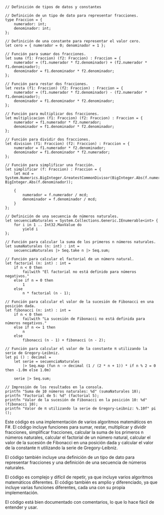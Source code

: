 ```f#
// Definición de tipos de datos y constantes

// Definición de un tipo de dato para representar fracciones.
type Fraccion = {
    numerador: int;
    denominador: int;
};

// Definición de una constante para representar el valor cero.
let cero = { numerador = 0; denominador = 1 };

// Función para sumar dos fracciones.
let suma (f1: Fraccion) (f2: Fraccion) : Fraccion = {
    numerador = (f1.numerador * f2.denominador) + (f2.numerador * f1.denominador);
    denominador = f1.denominador * f2.denominador;
};

// Función para restar dos fracciones.
let resta (f1: Fraccion) (f2: Fraccion) : Fraccion = {
    numerador = (f1.numerador * f2.denominador) - (f2.numerador * f1.denominador);
    denominador = f1.denominador * f2.denominador;
};

// Función para multiplicar dos fracciones.
let multiplicacion (f1: Fraccion) (f2: Fraccion) : Fraccion = {
    numerador = f1.numerador * f2.numerador;
    denominador = f1.denominador * f2.denominador;
};

// Función para dividir dos fracciones.
let division (f1: Fraccion) (f2: Fraccion) : Fraccion = {
    numerador = f1.numerador * f2.denominador;
    denominador = f1.denominador * f2.numerador;
};

// Función para simplificar una fracción.
let simplificar (f: Fraccion) : Fraccion = {
    let mcd = System.Numerics.BigInteger.GreatestCommonDivisor(BigInteger.Abs(f.numerador), BigInteger.Abs(f.denominador));

    {
        numerador = f.numerador / mcd;
        denominador = f.denominador / mcd;
    }
};

// Definición de una secuencia de números naturales.
let secuenciaNaturales = System.Collections.Generic.IEnumerable<int> {
    for i in 1 .. Int32.MaxValue do
        yield i
};

// Función para calcular la suma de los primeros n números naturales.
let sumaNaturales (n: int) : int =
    secuenciaNaturales |> Seq.take n |> Seq.sum;

// Función para calcular el factorial de un número natural.
let factorial (n: int) : int =
    if n < 0 then
        failwith "El factorial no está definido para números negativos."
    else if n = 0 then
        1
    else
        n * factorial (n - 1);

// Función para calcular el valor de la sucesión de Fibonacci en una posición dada.
let fibonacci (n: int) : int =
    if n < 0 then
        failwith "La sucesión de Fibonacci no está definida para números negativos."
    else if n <= 1 then
        n
    else
        fibonacci (n - 1) + fibonacci (n - 2);

// Función para calcular el valor de la constante π utilizando la serie de Gregory-Leibniz.
let pi () : decimal =
    let serie = secuenciaNaturales
        |> Seq.map (fun n -> decimal (1 / (2 * n + 1)) * if n % 2 = 0 then -1.0m else 1.0m)

    serie |> Seq.sum;

// Impresión de los resultados en la consola.
printfn "Suma de 10 números naturales: %d" (sumaNaturales 10);
printfn "Factorial de 5: %d" (factorial 5);
printfn "Valor de la sucesión de Fibonacci en la posición 10: %d" (fibonacci 10);
printfn "Valor de π utilizando la serie de Gregory-Leibniz: %.10f" pi ();
```

Este código es una implementación de varios algoritmos matemáticos en F#. El código incluye funciones para sumar, restar, multiplicar y dividir fracciones, simplificar fracciones, calcular la suma de los primeros n números naturales, calcular el factorial de un número natural, calcular el valor de la sucesión de Fibonacci en una posición dada y calcular el valor de la constante π utilizando la serie de Gregory-Leibniz.

El código también incluye una definición de un tipo de dato para representar fracciones y una definición de una secuencia de números naturales.

El código es complejo y difícil de repetir, ya que incluye varios algoritmos matemáticos diferentes. El código también es amplio y diferenciado, ya que incluye varias funciones diferentes, cada una con su propia implementación.

El código está bien documentado con comentarios, lo que lo hace fácil de entender y usar.